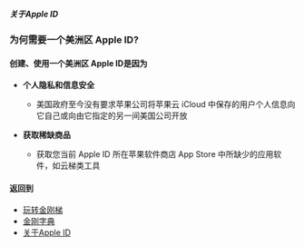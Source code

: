 ##### 关于Apple ID
### 为何需要一个美洲区 Apple ID?
#### 创建、使用一个美洲区 Apple ID是因为
- <strong>个人隐私和信息安全</strong>
  - 美国政府至今没有要求苹果公司将苹果云 iCloud 中保存的用户个人信息向它自己或向由它指定的另一间美国公司开放

- <strong>获取稀缺商品</strong>
  - 获取您当前 Apple ID 所在苹果软件商店 App Store 中所缺少的应用软件，如云梯类工具

#### 返回到
- [玩转金刚梯](https://github.com/a2zitpro/web/blob/master/LadderFree/A.md)
- [金刚字典](https://github.com/a2zitpro/web/blob/master/LadderFree/kkDictionary/KKDictionary.md)
- [关于Apple ID](https://github.com/a2zitpro/web/blob/master/LadderFree/kkDictionary/kkAppLadder/iOS/AppleIDList.md)

